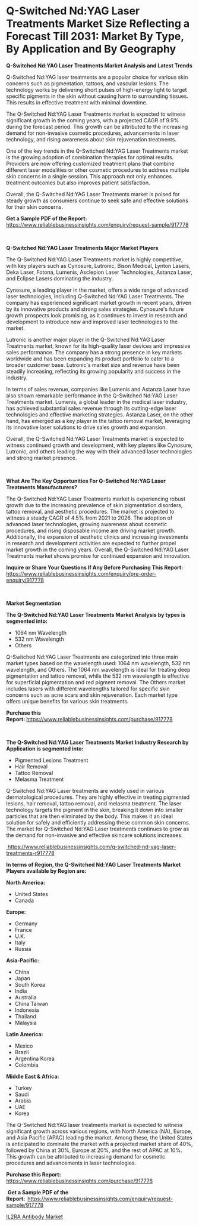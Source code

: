 <p><h1>Q-Switched Nd:YAG Laser Treatments Market Size Reflecting a Forecast Till 2031: Market By Type, By Application and By Geography</h1></p><p><strong>Q-Switched Nd:YAG Laser Treatments Market Analysis and Latest Trends</strong></p>
<p><p>Q-Switched Nd:YAG laser treatments are a popular choice for various skin concerns such as pigmentation, tattoos, and vascular lesions. The technology works by delivering short pulses of high-energy light to target specific pigments in the skin without causing harm to surrounding tissues. This results in effective treatment with minimal downtime.</p><p>The Q-Switched Nd:YAG Laser Treatments market is expected to witness significant growth in the coming years, with a projected CAGR of 9.9% during the forecast period. This growth can be attributed to the increasing demand for non-invasive cosmetic procedures, advancements in laser technology, and rising awareness about skin rejuvenation treatments.</p><p>One of the key trends in the Q-Switched Nd:YAG Laser Treatments market is the growing adoption of combination therapies for optimal results. Providers are now offering customized treatment plans that combine different laser modalities or other cosmetic procedures to address multiple skin concerns in a single session. This approach not only enhances treatment outcomes but also improves patient satisfaction.</p><p>Overall, the Q-Switched Nd:YAG Laser Treatments market is poised for steady growth as consumers continue to seek safe and effective solutions for their skin concerns.</p></p>
<p><strong>Get a Sample PDF of the Report:&nbsp;</strong> <a href="https://www.reliablebusinessinsights.com/enquiry/request-sample/917778">https://www.reliablebusinessinsights.com/enquiry/request-sample/917778</a></p>
<p>&nbsp;</p>
<p><strong>Q-Switched Nd:YAG Laser Treatments Major Market Players</strong></p>
<p><p>The Q-Switched Nd:YAG Laser Treatments market is highly competitive, with key players such as Cynosure, Lutronic, Bison Medical, Lynton Lasers, Deka Laser, Fotona, Lumenis, Asclepion Laser Technologies, Astanza Laser, and Eclipse Lasers dominating the industry. </p><p>Cynosure, a leading player in the market, offers a wide range of advanced laser technologies, including Q-Switched Nd:YAG Laser Treatments. The company has experienced significant market growth in recent years, driven by its innovative products and strong sales strategies. Cynosure's future growth prospects look promising, as it continues to invest in research and development to introduce new and improved laser technologies to the market.</p><p>Lutronic is another major player in the Q-Switched Nd:YAG Laser Treatments market, known for its high-quality laser devices and impressive sales performance. The company has a strong presence in key markets worldwide and has been expanding its product portfolio to cater to a broader customer base. Lutronic's market size and revenue have been steadily increasing, reflecting its growing popularity and success in the industry.</p><p>In terms of sales revenue, companies like Lumenis and Astanza Laser have also shown remarkable performance in the Q-Switched Nd:YAG Laser Treatments market. Lumenis, a global leader in the medical laser industry, has achieved substantial sales revenue through its cutting-edge laser technologies and effective marketing strategies. Astanza Laser, on the other hand, has emerged as a key player in the tattoo removal market, leveraging its innovative laser solutions to drive sales growth and expansion.</p><p>Overall, the Q-Switched Nd:YAG Laser Treatments market is expected to witness continued growth and development, with key players like Cynosure, Lutronic, and others leading the way with their advanced laser technologies and strong market presence.</p></p>
<p>&nbsp;</p>
<p><strong>What Are The Key Opportunities For Q-Switched Nd:YAG Laser Treatments Manufacturers?</strong></p>
<p><p>The Q-Switched Nd:YAG Laser Treatments market is experiencing robust growth due to the increasing prevalence of skin pigmentation disorders, tattoo removal, and aesthetic procedures. The market is projected to witness a steady CAGR of 4.5% from 2021 to 2026. The adoption of advanced laser technologies, growing awareness about cosmetic procedures, and rising disposable income are driving market growth. Additionally, the expansion of aesthetic clinics and increasing investments in research and development activities are expected to further propel market growth in the coming years. Overall, the Q-Switched Nd:YAG Laser Treatments market shows promise for continued expansion and innovation.</p></p>
<p><strong>Inquire or Share Your Questions If Any Before Purchasing This Report:</strong> <a href="https://www.reliablebusinessinsights.com/enquiry/pre-order-enquiry/917778">https://www.reliablebusinessinsights.com/enquiry/pre-order-enquiry/917778</a></p>
<p>&nbsp;</p>
<p><strong>Market Segmentation</strong></p>
<p><strong>The Q-Switched Nd:YAG Laser Treatments Market Analysis by types is segmented into:</strong></p>
<p><ul><li>1064 nm Wavelength</li><li>532 nm Wavelength</li><li>Others</li></ul></p>
<p><p>Q-Switched Nd:YAG Laser Treatments are categorized into three main market types based on the wavelength used: 1064 nm wavelength, 532 nm wavelength, and Others. The 1064 nm wavelength is ideal for treating deep pigmentation and tattoo removal, while the 532 nm wavelength is effective for superficial pigmentation and red pigment removal. The Others market includes lasers with different wavelengths tailored for specific skin concerns such as acne scars and skin rejuvenation. Each market type offers unique benefits for various skin treatments.</p></p>
<p><strong>Purchase this Report:&nbsp;</strong><a href="https://www.reliablebusinessinsights.com/purchase/917778">https://www.reliablebusinessinsights.com/purchase/917778</a></p>
<p>&nbsp;</p>
<p><strong>The Q-Switched Nd:YAG Laser Treatments Market Industry Research by Application is segmented into:</strong></p>
<p><ul><li>Pigmented Lesions Treatment</li><li>Hair Removal</li><li>Tattoo Removal</li><li>Melasma Treatment</li></ul></p>
<p><p>Q-Switched Nd:YAG Laser treatments are widely used in various dermatological procedures. They are highly effective in treating pigmented lesions, hair removal, tattoo removal, and melasma treatment. The laser technology targets the pigment in the skin, breaking it down into smaller particles that are then eliminated by the body. This makes it an ideal solution for safely and efficiently addressing these common skin concerns. The market for Q-Switched Nd:YAG Laser treatments continues to grow as the demand for non-invasive and effective skincare solutions increases.</p></p>
<p><a href="https://www.reliablebusinessinsights.com/q-switched-nd-yag-laser-treatments-r917778">&nbsp;https://www.reliablebusinessinsights.com/q-switched-nd-yag-laser-treatments-r917778</a></p>
<p><strong>In terms of Region, the Q-Switched Nd:YAG Laser Treatments Market Players available by Region are:</strong></p>
<p>
    <p> <strong> North America: </strong>
        <ul>
            <li>United States</li>
            <li>Canada</li>
        </ul>
        </p> 
    <p> <strong> Europe: </strong>
        <ul>
            <li>Germany</li>
            <li>France</li>
            <li>U.K.</li>
            <li>Italy</li>
            <li>Russia</li>
        </ul>
        </p> 
    <p> <strong> Asia-Pacific: </strong>
        <ul>
            <li>China</li>
            <li>Japan</li>
            <li>South Korea</li>
            <li>India</li>
            <li>Australia</li>
            <li>China Taiwan</li>
            <li>Indonesia</li>
            <li>Thailand</li>
            <li>Malaysia</li>
        </ul>
        </p> 
    <p> <strong> Latin America: </strong>
        <ul>
            <li>Mexico</li>
            <li>Brazil</li>
            <li>Argentina Korea</li>
            <li>Colombia</li>
        </ul>
        </p> 
    <p> <strong> Middle East & Africa: </strong>
        <ul>
            <li>Turkey</li>
            <li>Saudi</li>
            <li>Arabia</li>
            <li>UAE</li>
            <li>Korea</li>
        </ul>
    </p>
    </p>
<p><p>The Q-Switched Nd:YAG laser treatments market is expected to witness significant growth across various regions, with North America (NA), Europe, and Asia Pacific (APAC) leading the market. Among these, the United States is anticipated to dominate the market with a projected market share of 40%, followed by China at 30%, Europe at 20%, and the rest of APAC at 10%. This growth can be attributed to increasing demand for cosmetic procedures and advancements in laser technologies.</p></p>
<p><strong>Purchase this Report: </strong><a href="https://www.reliablebusinessinsights.com/purchase/917778">https://www.reliablebusinessinsights.com/purchase/917778</a></p>
<p>&nbsp;<strong>Get a Sample PDF of the Report:&nbsp;&nbsp;</strong><a href="https://www.reliablebusinessinsights.com/enquiry/request-sample/917778">https://www.reliablebusinessinsights.com/enquiry/request-sample/917778</a></p>
<p><strong></strong></p>
<p><p><a href="https://github.com/shahriarnajimjoy333/Market-Research-Report-List-1/blob/main/il2ra-antibody-market.md">IL2RA Antibody Market</a></p></p>